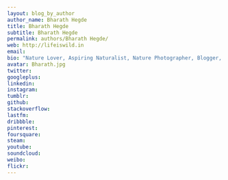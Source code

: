 ```yaml
---
layout: blog_by_author
author_name: Bharath Hegde
title: Bharath Hegde
subtitle: Bharath Hegde
permalink: authors/Bharath Hegde/
web: http://lifeiswild.in
email: 
bio: "Nature Lover, Aspiring Naturalist, Nature Photographer, Blogger, based in Bangalore, India"
avatar: Bharath.jpg
twitter: 
googleplus:
linkedin:
instagram:
tumblr:
github:
stackoverflow:
lastfm:
dribbble:
pinterest:
foursquare:
steam:
youtube:
soundcloud:
weibo:
flickr:
---
```

